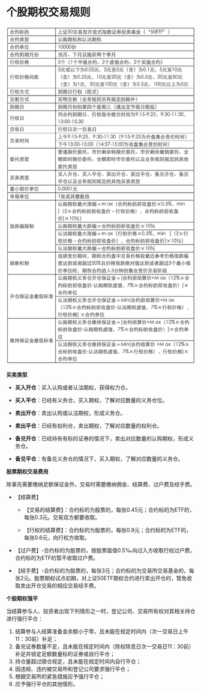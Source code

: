 # 个股期权交易规则

![交易规则](../images/bound19.png)

**买卖类型**

- **买入开仓**：买入认购或者认沽期权，获得权力仓。

- **买入平仓**：已经有义务仓，买入期权，了解对应数量的义务仓位。

- **卖出开仓**：卖出认购或认沽期权，形成义务仓。

- **卖出平仓**：已经有权利仓，卖出期权，了解对应数量的权利仓。

- **备兑开仓**：已经持有有标的证券的情况下，卖出对应数量的认购期权，形成义务仓。

- **备兑平仓**：有备兑义务仓的情况下，买入期权，了解对应数量的义务仓。

**股票期权交易费用**

除事先需要缴纳足额保证金外，交易时需要缴纳佣金、结算费、过户费及经手费。

- 【结算费】
  - 【交易的结算费】：合约标的为股票的，每张0.45元；合约标的为ETF的，每张0.3元。交易双方都要收取。
  
  - 【行权的结算费】：合约标的为股票的，每张0.9元；合约标的为ETF的，每张0.6元，向行权方收取。

- 【过户费】-合约标的为股票的，按股票面值0.5‰向过入方收取行权过户费。合约标的为ETF的暂不收取过户费。

- 【经手费】-合约标的为股票的，每张3元；合约标的为交易所交易基金的，每张2元。股票期权试点初期，对上证50ETF期权合约进行卖出开仓的，暂免收取卖出开仓交易的相应交易经手费。

**个股期权强平**

当结算参与人、投资者出现下列情形之一时，登记公司、交易所有权对其相关持仓进行强行平仓：

1. 结算参与人结算准备金余额小于零，且未能在规定时间内（次一交易日上午11：30前）补足；
2. 备兑证券数量不足，且未能在规定时间内（除权除息日次一交易日11：30前）补足并锁定足额数量标的证券或自行平仓；
3. 持仓量超过限仓规定，且未能在规定时间内自行平仓；
4. 因违规、违约被交易所和登记公司要求强行平仓；
5. 根据交易所的紧急措施应予强行平仓；
6. 应予强行平仓的其他情形。
